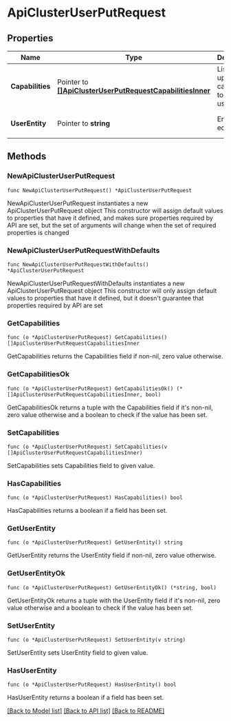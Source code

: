 # ApiClusterUserPutRequest

## Properties

Name | Type | Description | Notes
------------ | ------------- | ------------- | -------------
**Capabilities** | Pointer to [**[]ApiClusterUserPutRequestCapabilitiesInner**](ApiClusterUserPutRequestCapabilitiesInner.md) | List of updated capabilities to user_entity | [optional] 
**UserEntity** | Pointer to **string** | Entity to edit | [optional] [default to ""]

## Methods

### NewApiClusterUserPutRequest

`func NewApiClusterUserPutRequest() *ApiClusterUserPutRequest`

NewApiClusterUserPutRequest instantiates a new ApiClusterUserPutRequest object
This constructor will assign default values to properties that have it defined,
and makes sure properties required by API are set, but the set of arguments
will change when the set of required properties is changed

### NewApiClusterUserPutRequestWithDefaults

`func NewApiClusterUserPutRequestWithDefaults() *ApiClusterUserPutRequest`

NewApiClusterUserPutRequestWithDefaults instantiates a new ApiClusterUserPutRequest object
This constructor will only assign default values to properties that have it defined,
but it doesn't guarantee that properties required by API are set

### GetCapabilities

`func (o *ApiClusterUserPutRequest) GetCapabilities() []ApiClusterUserPutRequestCapabilitiesInner`

GetCapabilities returns the Capabilities field if non-nil, zero value otherwise.

### GetCapabilitiesOk

`func (o *ApiClusterUserPutRequest) GetCapabilitiesOk() (*[]ApiClusterUserPutRequestCapabilitiesInner, bool)`

GetCapabilitiesOk returns a tuple with the Capabilities field if it's non-nil, zero value otherwise
and a boolean to check if the value has been set.

### SetCapabilities

`func (o *ApiClusterUserPutRequest) SetCapabilities(v []ApiClusterUserPutRequestCapabilitiesInner)`

SetCapabilities sets Capabilities field to given value.

### HasCapabilities

`func (o *ApiClusterUserPutRequest) HasCapabilities() bool`

HasCapabilities returns a boolean if a field has been set.

### GetUserEntity

`func (o *ApiClusterUserPutRequest) GetUserEntity() string`

GetUserEntity returns the UserEntity field if non-nil, zero value otherwise.

### GetUserEntityOk

`func (o *ApiClusterUserPutRequest) GetUserEntityOk() (*string, bool)`

GetUserEntityOk returns a tuple with the UserEntity field if it's non-nil, zero value otherwise
and a boolean to check if the value has been set.

### SetUserEntity

`func (o *ApiClusterUserPutRequest) SetUserEntity(v string)`

SetUserEntity sets UserEntity field to given value.

### HasUserEntity

`func (o *ApiClusterUserPutRequest) HasUserEntity() bool`

HasUserEntity returns a boolean if a field has been set.


[[Back to Model list]](../README.md#documentation-for-models) [[Back to API list]](../README.md#documentation-for-api-endpoints) [[Back to README]](../README.md)


